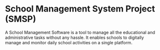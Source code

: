 # School Management System Project (SMSP)

A School Management Software is a tool to manage all the educational and administrative tasks without any hassle. It
enables schools to digitally manage and monitor daily school activities on a single platform.